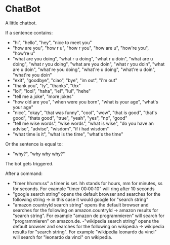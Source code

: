 # ChatBot
A little chatbot.

If a sentence contains: 
- "hi", "hello", "hey", "nice to meet you"
- "how are you", "how r u", "how r you", "how are u", "how're you", "how're u"
- "what are you doing", "what r u doing", "what r u doin", "what are u doing", "what r you doing", "what are you doin", "what r you doin", "what are u doin", "what're you doing", "what're u doing", "what're u doin", "what're you doin"
- "exit", "goodbye", "ciao", "bye", "im out", "i'm out"
- "thank you", "ty", "thanks", "thx"
- "lol", "lool", "haha", "lel", "lul", "hehe"
- "tell me a joke", "more jokes"
- "how old are you", "when were you born", "what is your age", "what's your age"
- "nice", "okay", "that was funny", "cool", "wow", "that is good", "that's good", "thats good", "true", "yeah", "yes", "np", "good"
- "tell me wise words", "wise words", "what is wise", "do you have an advise", "advise", "wisdom", "if i had wisdom"
- "what time is it", "what is the time", "what's the time"

Or the sentence is equal to:
- "why?", "why why why?"

The bot gets triggered.

After a command:
- "timer hh:mm:ss" a timer is set. hh stands for hours, mm for minutes, ss for seconds. For example "timer 00:00:10" will ring after 10 seconds
- "google search string" opens the default browser and searches for the following string -> in this case it would google for "search string"
- "amazon countryId search string" opens the default browser and searches for the following on amazon.countryId -> amazon results for "search string". For example "amazon de programmieren" will search for "programmieren" on amazon.de.
-"wikipedia search string" opens the default browser and searches for the following on wikipedia -> wikipedia results for "search string". For example "wikipedia leonardo da vinci" will search for "leonardo da vinci" on wikipedia.
